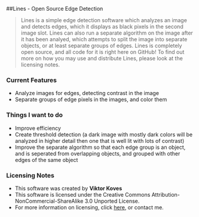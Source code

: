 ##Lines - Open Source Edge Detection

>Lines is a simple edge detection software which analyzes an image
>and detects edges, which it displays as black pixels in the second 
>image slot. Lines can also run a separate algorithm on the image
>after it has been analyed, which attempts to split the image into
>separate objects, or at least separate groups of edges. Lines is
>completely open source, and all code for it is 
>right here on GitHub! To find out more on how you may use and 
>distribute Lines, please look at the licensing notes.

### Current Features

- Analyze images for edges, detecting contrast in the image
- Separate groups of edge pixels in the images, and color them

### Things I want to do

 - Improve efficiency
 - Create threshold detection (a dark image with mostly dark
 colors will be analyzed in higher detail then one that is
 well lit with lots of contrast)
 - Improve the separate algorithm so that each edge group is
 an object, and is seperated from overlapping objects, and 
 grouped with other edges of the same object

### Licensing Notes

-   This software was created by **Viktor Koves**
-   This software is licensed under the Creative Commons Attribution-NonCommercial-ShareAlike 3.0 Unported License.
-   For more information on licensing, click [here][1], or contact me.

[1]:http://creativecommons.org/licenses/by-nc-sa/3.0/deed.en_US
